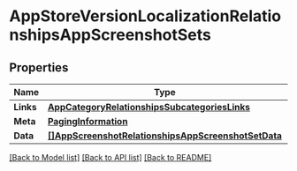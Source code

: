 # AppStoreVersionLocalizationRelationshipsAppScreenshotSets

## Properties

Name | Type | Description | Notes
------------ | ------------- | ------------- | -------------
**Links** | [**AppCategoryRelationshipsSubcategoriesLinks**](AppCategory_relationships_subcategories_links.md) |  | [optional] 
**Meta** | [**PagingInformation**](PagingInformation.md) |  | [optional] 
**Data** | [**[]AppScreenshotRelationshipsAppScreenshotSetData**](AppScreenshot_relationships_appScreenshotSet_data.md) |  | [optional] 

[[Back to Model list]](../README.md#documentation-for-models) [[Back to API list]](../README.md#documentation-for-api-endpoints) [[Back to README]](../README.md)


